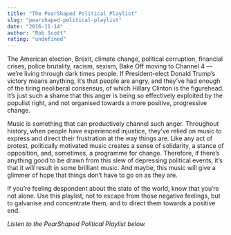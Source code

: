 ```yaml
---
title: "The PearShaped Political Playlist"
slug: "pearshaped-political-playlist"
date: "2016-11-14"
author: "Rob Scott"
rating: "undefined"
---
```


The American election, Brexit, climate change, political corruption, financial crises, police brutality, racism, sexism, Bake Off moving to Channel 4 — we’re living through dark times people. If President-elect Donald Trump’s victory means anything, it’s that people are angry, and they’ve had enough of the tiring neoliberal consensus, of which Hillary Clinton is the figurehead. It’s just such a shame that this anger is being so effectively exploited by the populist right, and not organised towards a more positive, progressive change.

Music is something that can productively channel such anger. Throughout history, when people have experienced injustice, they’ve relied on music to express and direct their frustration at the way things are. Like any act of protest, politically motivated music creates a sense of solidarity, a stance of opposition, and, sometimes, a programme for change. Therefore, if there’s anything good to be drawn from this slew of depressing political events, it’s that it _will_ result in some brilliant music. And maybe, this music will give a glimmer of hope that things don’t have to go on as they are.

If you’re feeling despondent about the state of the world, know that you’re not alone. Use this playlist, not to escape from those negative feelings, but to galvanise and concentrate them, and to direct them towards a positive end.

_Listen to the PearShaped Political Playlist below._
